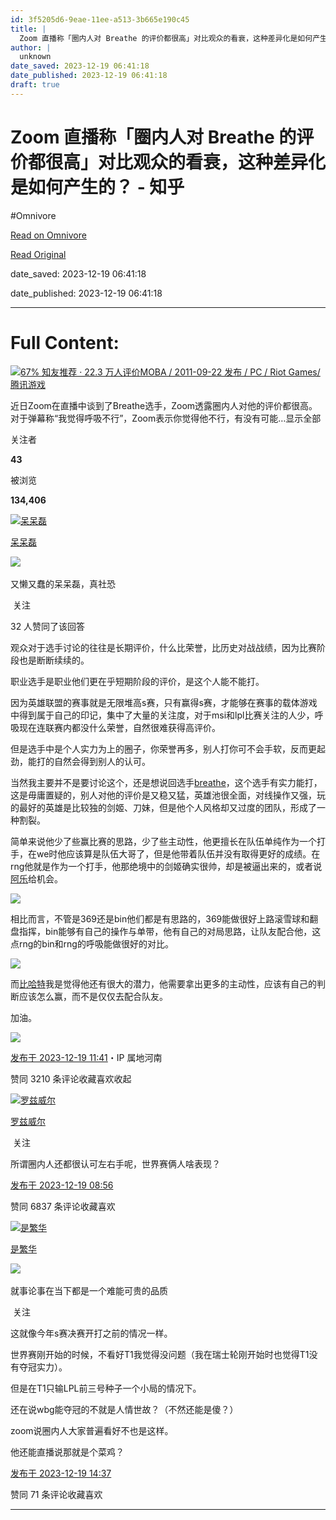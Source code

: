 ```yaml
---
id: 3f5205d6-9eae-11ee-a513-3b665e190c45
title: |
  Zoom 直播称「圈内人对 Breathe 的评价都很高」对比观众的看衰，这种差异化是如何产生的？ - 知乎
author: |
  unknown
date_saved: 2023-12-19 06:41:18
date_published: 2023-12-19 06:41:18
draft: true
---
```


# Zoom 直播称「圈内人对 Breathe 的评价都很高」对比观众的看衰，这种差异化是如何产生的？ - 知乎
#Omnivore

[Read on Omnivore](https://omnivore.app/me/zoom-breathe-18c83cb0db3)

[Read Original](https://www.zhihu.com/question/635565503/answer/3331510406)

date_saved: 2023-12-19 06:41:18

date_published: 2023-12-19 06:41:18

--- 

# Full Content: 

[![](https://proxy-prod.omnivore-image-cache.app/0x0,sFJmAR0fA0kyZv2a2m6tqxWGG9a5pH4BQumH4-jrljU4/https://picx.zhimg.com/v2-38d2060587485641346b99e0ac332191_qhd.jpg?source=57bbeac9)67% 知友推荐 · 22.3 万人评价MOBA / 2011-09-22 发布 / PC / Riot Games/腾讯游戏​​](https://www.zhihu.com/topic/19605346)

近日Zoom在直播中谈到了Breathe选手，Zoom透露圈内人对他的评价都很高。 对于弹幕称“我觉得呼吸不行”，Zoom表示你觉得他不行，有没有可能…显示全部 ​

关注者

**43**

被浏览

**134,406**

[![呆呆磊](https://proxy-prod.omnivore-image-cache.app/0x0,s0ztJ5YBeZFxLanqxk6_8RYT4oJksiXq3VkvEtTz9KkU/https://pic1.zhimg.com/v2-3f7441da5df00aba10de42eaac7894c1_l.jpg?source=2c26e567)](https://www.zhihu.com/people/xu-lei-4-40)

[呆呆磊](https://www.zhihu.com/people/xu-lei-4-40)

​![](https://proxy-prod.omnivore-image-cache.app/0x0,sRpP1H2oa_TfsDLpATwsIt6ipVLRN7HlUZGTch2Ee4JQ/https://picx.zhimg.com/v2-4812630bc27d642f7cafcd6cdeca3d7a.jpg?source=88ceefae)

又懒又蠢的呆呆磊，真社恐

​ 关注

32 人赞同了该回答

观众对于选手讨论的往往是长期评价，什么比荣誉，比历史对战战绩，因为比赛阶段也是断断续续的。

职业选手是职业他们更在乎短期阶段的评价，是这个人能不能打。

因为英雄联盟的赛事就是无限堆高s赛，只有赢得s赛，才能够在赛事的载体游戏中得到属于自己的印记，集中了大量的关注度，对于msi和lpl比赛关注的人少，呼吸现在连联赛内都没什么荣誉，自然很难获得高评价。

但是选手中是个人实力为上的圈子，你荣誉再多，别人打你可不会手软，反而更起劲，能打的自然会得到别人的认可。

当然我主要并不是要讨论这个，还是想说回选手[breathe](https://www.zhihu.com/search?q=breathe&search%5Fsource=Entity&hybrid%5Fsearch%5Fsource=Entity&hybrid%5Fsearch%5Fextra=%7B%22sourceType%22%3A%22answer%22%2C%22sourceId%22%3A3331510406%7D)，这个选手有实力能打，这是毋庸置疑的，别人对他的评价是又稳又猛，英雄池很全面，对线操作又强，玩的最好的英雄是比较独的剑姬、刀妹，但是他个人风格却又过度的团队，形成了一种割裂。

简单来说他少了些赢比赛的思路，少了些主动性，他更擅长在队伍单纯作为一个打手，在we时他应该算是队伍大哥了，但是他带着队伍并没有取得更好的成绩。在rng他就是作为一个打手，他那绝境中的剑姬确实很帅，却是被逼出来的，或者说[阿乐](https://www.zhihu.com/search?q=%E9%98%BF%E4%B9%90&search%5Fsource=Entity&hybrid%5Fsearch%5Fsource=Entity&hybrid%5Fsearch%5Fextra=%7B%22sourceType%22%3A%22answer%22%2C%22sourceId%22%3A3331510406%7D)给机会。

![](https://proxy-prod.omnivore-image-cache.app/1100x616,s-UPLrteGESKJePB28APZxhstvI77FAx8FXcTcu_o2VE/https://picx.zhimg.com/50/v2-6028a415e498bbead1ba34c00b2d2b4e_720w.jpg?source=2c26e567)

相比而言，不管是369还是bin他们都是有思路的，369能做很好上路滚雪球和翻盘指挥，bin能够有自己的操作与单带，他有自己的对局思路，让队友配合他，这点rng的bin和rng的呼吸能做很好的对比。

![](https://proxy-prod.omnivore-image-cache.app/1089x610,sOcQIq0kcuEHEGFRFR_YZu7vd4M6FVvhYQGBawPdy_CM/https://picx.zhimg.com/50/v2-7413e1490b0ee0295e2bab172e9c34a0_720w.jpg?source=2c26e567)

而[比哈特](https://www.zhihu.com/search?q=%E6%AF%94%E5%93%88%E7%89%B9&search%5Fsource=Entity&hybrid%5Fsearch%5Fsource=Entity&hybrid%5Fsearch%5Fextra=%7B%22sourceType%22%3A%22answer%22%2C%22sourceId%22%3A3331510406%7D)我是觉得他还有很大的潜力，他需要拿出更多的主动性，应该有自己的判断应该怎么赢，而不是仅仅去配合队友。

加油。

![](https://proxy-prod.omnivore-image-cache.app/1095x615,sfs6G5jZVTjybJRGDx1tyLuTmK4PBHgBYOwK-adZF48o/https://picx.zhimg.com/50/v2-ac7de135e3579dd3307f94c8ad6847f8_720w.jpg?source=2c26e567)

[发布于 2023-12-19 11:41](https://www.zhihu.com/question/635565503/answer/3331510406)・IP 属地河南

​赞同 32​​10 条评论​收藏​喜欢收起​

[![罗兹威尔](https://proxy-prod.omnivore-image-cache.app/0x0,ssTXcQy0UZYg5scyUYTUJgoBXobsofaQ4ExKQMfoBiJw/https://pica.zhimg.com/v2-5857c63b5b557e78fec79dd457ade0d3_l.jpg?source=1def8aca)](https://www.zhihu.com/people/luo-zi-wei-er-4)

[罗兹威尔](https://www.zhihu.com/people/luo-zi-wei-er-4)

​ 关注

所谓圈内人还都很认可左右手呢，世界赛俩人啥表现？

[发布于 2023-12-19 08:56](https://www.zhihu.com/question/635565503/answer/3331332001)

​赞同 68​​37 条评论​收藏​喜欢

[![是繁华](https://proxy-prod.omnivore-image-cache.app/0x0,sK5A43QngNBtisIfUcNud6Cd7Trl9nspqaBKo-ZKs8Xs/https://pica.zhimg.com/v2-f3c7c232a91325d3d3175febc0eca953_l.jpg?source=1def8aca)](https://www.zhihu.com/people/natsu1995-32)

[是繁华](https://www.zhihu.com/people/natsu1995-32)

​![](https://proxy-prod.omnivore-image-cache.app/0x0,sEQaOWrSM4sYxMszrQ6lhsM51WgM5AvlqxCkeG6GJZz4/https://pic1.zhimg.com/v2-4812630bc27d642f7cafcd6cdeca3d7a.jpg?source=88ceefae)

就事论事在当下都是一个难能可贵的品质

​ 关注

这就像今年s赛决赛开打之前的情况一样。

世界赛刚开始的时候，不看好T1我觉得没问题（我在瑞士轮刚开始时也觉得T1没有夺冠实力）。

但是在T1只输LPL前三号种子一个小局的情况下。

还在说wbg能夺冠的不就是人情世故？（不然还能是傻？）

zoom说圈内人大家普遍看好不也是这样。

他还能直播说那就是个菜鸡？

[发布于 2023-12-19 14:37](https://www.zhihu.com/question/635565503/answer/3331677914)

​赞同 7​​1 条评论​收藏​喜欢

---

